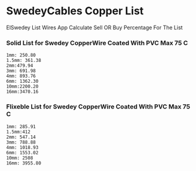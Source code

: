# SwedeyCables Copper List 
  ElSwedey List Wires App 
  Calculate Sell OR Buy Percentage For The List 


### Solid List for Swedey CopperWire Coated With PVC Max 75 C
    1mm: 250.80
    1.5mm: 361.38
    2mm:479.94
    3mm: 691.98
    4mm: 893.76
    6mm: 1362.30
    10mm:2200.20
    16mm:3470.16
    
### Flixeble List for Swedey CopperWire Coated With PVC Max 75 C
    1mm: 285.91
    1.5mm:412
    2mm: 547.14
    3mm: 788.88
    4mm: 1018.93
    6mm: 1553.02
    10mm: 2508
    16mm: 3955.80
